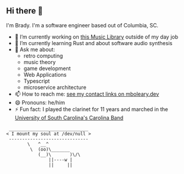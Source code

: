 ## Hi there 👋

<!--
**mboleary/mboleary** is a ✨ _special_ ✨ repository because its `README.md` (this file) appears on your GitHub profile.

Here are some ideas to get you started:

- 🔭 I’m currently working on ...
- 🌱 I’m currently learning ...
- 👯 I’m looking to collaborate on ...
- 🤔 I’m looking for help with ...
- 💬 Ask me about ...
- 📫 How to reach me: ...
- 😄 Pronouns: ...
- ⚡ Fun fact: ...
-->

I'm Brady. I'm a software engineer based out of Columbia, SC.

- 🔭 I’m currently working on [this Music Library](https://github.com/mboleary/test-ts-game/tree/music_engine_fe/package/music_engine) outside of my day job
- 🌱 I’m currently learning Rust and about software audio synthesis
- 💬 Ask me about:
  - retro computing
  - music theory
  - game development
  - Web Applications
  - Typescript
  - microservice architecture
- 📫 How to reach me: [see my contact links on mboleary.dev](https://mboleary.dev/)
- 😄 Pronouns: he/him
- ⚡ Fun fact: I played the clarinet for 11 years and marched in the [University of South Carolina's Carolina Band](https://www.youtube.com/user/TheCarolinaBand/featured)

```
 ______________________________
< I mount my soul at /dev/null >
 ------------------------------
        \   ^__^
         \  (oo)\_______
            (__)\       )\/\
                ||----w |
                ||     ||
```
